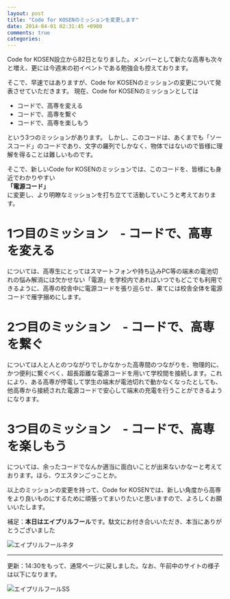 ```yaml
---
layout: post
title: "Code for KOSENのミッションを変更します"
date: 2014-04-01 02:31:45 +0900
comments: true
categories: 
---
```


Code for KOSEN設立から82日となりました。メンバーとして新たな高専も次々と増え、更には今週末の初イベントである勉強会も控えております。

そこで、早速ではありますが、Code for KOSENのミッションの変更について発表させていただきます。
現在、Code for KOSENのミッションとしては

- コードで、高専を変える
- コードで、高専を繋ぐ
- コードで、高専を楽しもう

という3つのミッションがあります。
しかし、このコードは、あくまでも「ソースコード」のコードであり、文字の羅列でしかなく、物体ではないので皆様に理解を得ることは難しいものです。

そこで、新しいCode for KOSENのミッションでは、このコードを、皆様にも身近でわかりやすい  
**「電源コード」**  
に変更し、より明瞭なミッションを打ち立てて活動していこうと考えております。

# 1つ目のミッション　- コードで、高専を変える

については、高専生にとってはスマートフォンや持ち込みPC等の端末の電池切れの悩み解消には欠かせない「電源」を学校内であればいつでもどこでも利用できるように、高専の校舎中に電源コードを張り巡らせ、果てには校舎全体を電源コードで雁字搦めにします。

# 2つ目のミッション　- コードで、高専を繋ぐ

については人と人とのつながりでしかなかった高専間のつながりを、物理的に、かつ便利に繋ぐべく、超長距離な電源コードを用いて学校間を接続します。これにより、ある高専が停電して学生の端末が電池切れで動かなくなったとしても、他高専から接続された電源コードで安心して端末の充電を行うことができるようになります。

# 3つ目のミッション　- コードで、高専を楽しもう

については、余ったコードでなんか適当に面白いことが出来ないかなーと考えております。ほら、ウエスタンごっことか。

以上のミッションの変更を持って、Code for KOSENでは、新しい角度から高専をより良いものにするために頑張ってまいりたいと思いますので、よろしくお願いいたします。




補足：**本日はエイプリルフール**です。駄文にお付き合いいただき、本当にありがとうございました

![エイプリルフールネタ](/assets/images/blog/2014-04-01/april-fool/eyecatch.jpg)

--------

更新：14:30をもって、通常ページに戻しました。なお、午前中のサイトの様子は以下になります。


![エイプリルフールSS](/assets/images/blog/2014-04-01/april-fool/screenshot.png)






